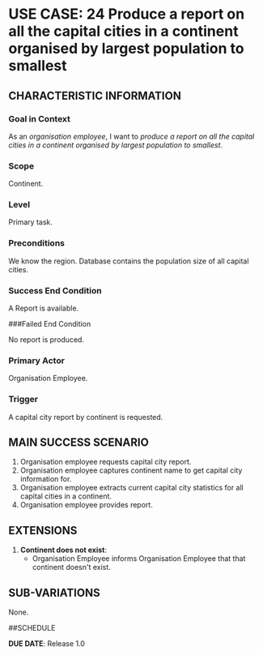 # USE CASE: 24 Produce a report on all the capital cities in a continent organised by largest population to smallest

## CHARACTERISTIC INFORMATION

### Goal in Context

As an *organisation employee*, I want to *produce a report on all the capital cities in a continent organised by largest population to smallest*.

### Scope

Continent.

### Level

Primary task.

### Preconditions

We know the region. Database contains the population size of all capital cities.

### Success End Condition

A Report is available.

###Failed End Condition

No report is produced.

### Primary Actor

Organisation Employee.

### Trigger

A capital city report by continent is requested.

## MAIN SUCCESS SCENARIO

1. Organisation employee requests capital city report.
2. Organisation employee captures continent name to get capital city information for.
3. Organisation employee extracts current capital city statistics for all capital cities in a continent.
4. Organisation employee provides report.

## EXTENSIONS

1. **Continent does not exist**:
   - Organisation Employee informs Organisation Employee that that continent doesn't exist.

## SUB-VARIATIONS

None.

##SCHEDULE

**DUE DATE**: Release 1.0